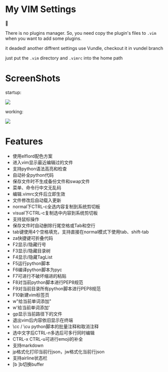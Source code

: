 My VIM Settings
===============

:100:

There is no plugins manager. So, you need copy the plugin's files to `.vim` when you want to add some plugins.

it deaded! another diffrent settings use Vundle, checkout it in vundel branch

just put the `.vim` directory and `.vimrc` into the home path

ScreenShots
===========

startup:

![](https://raw.githubusercontent.com/axiaoxin/vim-settings/master/screenshot/startup.png)

working:

![](https://raw.githubusercontent.com/axiaoxin/vim-settings/master/screenshot/working.png)

Features
========

- 使用elflord配色方案
- 进入vim显示最近编辑过的文件
- 支持python语法高亮和检查
- 自动补全python代码
- 保存文件时不生成备份文件和swap文件
- 菜单、命令行中文无乱码
- 编辑.vimrc文件后立即生效
- 文件修改后自动载入更新
- normal下CTRL-c全选内容复制到系统剪切板
- visual下CTRL-c复制选中内容到系统剪切板
- 支持鼠标操作
- 保存文件时自动删除行尾空格或Tab和空行
- tab键使用4个空格填充，支持直接在normal模式下使用tab、shift-tab
- za快捷键可折叠代码
- F2显示/隐藏行号
- F3显示/隐藏目录树
- F4显示/隐藏TagList
- F5运行python脚本
- F6编译python脚本为pyc
- F7可进行不破坏缩进的粘贴
- F8对当前python脚本进行PEP8规范
- F9对当前目录所有python脚本进行PEP8规范
- F10新建vim标签页
- w"给当前单词添加"
- w'给当前单词添加'
- gp显示当前路径下的文件
- 退出vim后内容依旧显示在终端
- \cc / \cu python脚本的批量注释和取消注释
- 选中文字后CTRL-n多选后可多行同时编辑
- CTRL-x CTRL-u可进行emoji的补全
- 支持markdown
- jp格式化打印当前行json，jw格式化当前行json
- 支持airline状态栏
- [b ]b切换buffer
